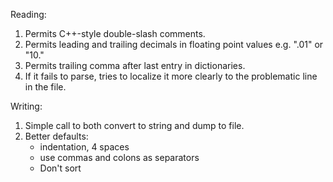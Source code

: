 Reading:
1) Permits  C++-style double-slash comments.
2) Permits leading and trailing decimals in floating point values
      e.g. ".01" or "10."
3) Permits trailing comma after last entry in dictionaries.
4) If it fails to parse, tries to localize it more clearly to the
   problematic line in the file.

Writing:
1) Simple call to both convert to string and dump to file.
2) Better defaults:
      - indentation, 4 spaces
      - use commas and colons as separators
      - Don't sort

